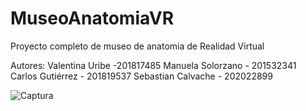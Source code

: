 # MuseoAnatomiaVR
Proyecto completo de museo de anatomia de Realidad Virtual

Autores:
Valentina Uribe -201817485
Manuela Solorzano - 201532341
Carlos Gutiérrez - 201819537
Sebastian Calvache - 202022899

![Captura](https://user-images.githubusercontent.com/60772784/145660623-4b99f746-3bbc-4313-9cb2-b1dc8625a839.PNG)

